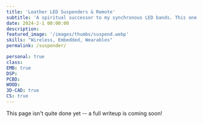 ```yaml
---
title: 'Leather LED Suspenders & Remote'
subtitle: 'A spiritual successor to my synchronous LED bands. This one has it all: Gradient Math! iPod Aesthetics! Authentic Dead Cow! And of course, USB-C.'
date: 2024-2-1 00:00:00
description:
featured_image: '/images/thumbs/suspend.webp'
skills: "Wireless, Embedded, Wearables"
permalink: /suspender/

personal: true
class:
EMB: true
DSP: 
PCBD:
WOOD:
3D-CAD: true
CS: true
---
```


This page isn't quite done yet -- a full writeup is coming soon!